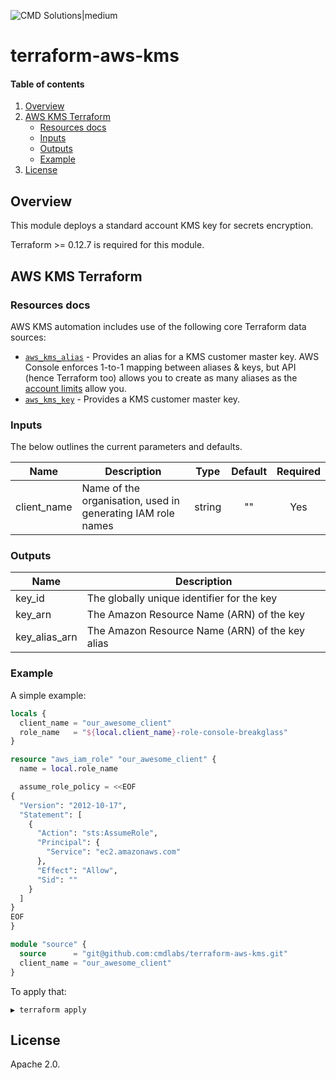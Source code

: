 <!-- vim: set ft=markdown: -->
![CMD Solutions|medium](https://s3-ap-southeast-2.amazonaws.com/cmd-website-images/CMDlogo.jpg)

# terraform-aws-kms

#### Table of contents

1. [Overview](#overview)
2. [AWS KMS Terraform](#aws-kms-terraform)
    * [Resources docs](#resources-docs)
    * [Inputs](#inputs)
    * [Outputs](#outputs)
    * [Example](#example)
3. [License](#license)

## Overview

This module deploys a standard account KMS key for secrets encryption.

Terraform >= 0.12.7 is required for this module.

## AWS KMS Terraform

### Resources docs

AWS KMS automation includes use of the following core Terraform data sources:

- [`aws_kms_alias`](https://www.terraform.io/docs/providers/aws/r/kms_alias.html) - Provides an alias for a KMS customer master key. AWS Console enforces 1-to-1 mapping between aliases & keys, but API (hence Terraform too) allows you to create as many aliases as the [account limits](http://docs.aws.amazon.com/kms/latest/developerguide/limits.html) allow you.
- [`aws_kms_key`](https://www.terraform.io/docs/providers/aws/r/kms_key.html) - Provides a KMS customer master key.

### Inputs

The below outlines the current parameters and defaults.

| Name | Description | Type | Default | Required |
|------|-------------|:----:|:-------:|:--------:|
|client_name|Name of the organisation, used in generating IAM role names|string|""|Yes|

### Outputs

|Name|Description|
|------------|---------------------|
|key_id|The globally unique identifier for the key|
|key_arn|The Amazon Resource Name (ARN) of the key|
|key_alias_arn|The Amazon Resource Name (ARN) of the key alias|

### Example

A simple example:

```tf
locals {
  client_name = "our_awesome_client"
  role_name   = "${local.client_name}-role-console-breakglass"
}

resource "aws_iam_role" "our_awesome_client" {
  name = local.role_name

  assume_role_policy = <<EOF
{
  "Version": "2012-10-17",
  "Statement": [
    {
      "Action": "sts:AssumeRole",
      "Principal": {
        "Service": "ec2.amazonaws.com"
      },
      "Effect": "Allow",
      "Sid": ""
    }
  ]
}
EOF
}

module "source" {
  source      = "git@github.com:cmdlabs/terraform-aws-kms.git"
  client_name = "our_awesome_client"
}
```

To apply that:

```text
▶ terraform apply
```

## License

Apache 2.0.
